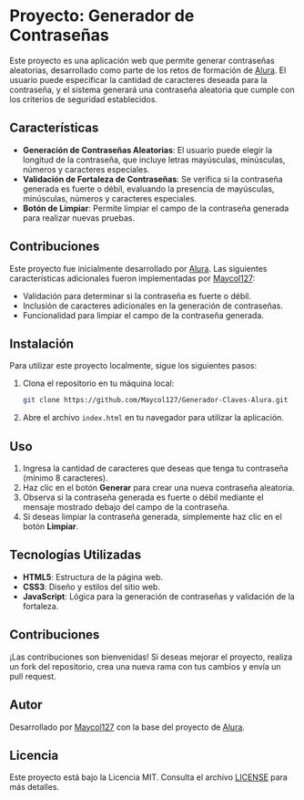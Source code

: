 # Proyecto: Generador de Contraseñas

Este proyecto es una aplicación web que permite generar contraseñas aleatorias, desarrollado como parte de los retos de formación de [Alura](https://www.alura.com.br/). El usuario puede especificar la cantidad de caracteres deseada para la contraseña, y el sistema generará una contraseña aleatoria que cumple con los criterios de seguridad establecidos.

## Características

- **Generación de Contraseñas Aleatorias**: El usuario puede elegir la longitud de la contraseña, que incluye letras mayúsculas, minúsculas, números y caracteres especiales.
- **Validación de Fortaleza de Contraseñas**: Se verifica si la contraseña generada es fuerte o débil, evaluando la presencia de mayúsculas, minúsculas, números y caracteres especiales.
- **Botón de Limpiar**: Permite limpiar el campo de la contraseña generada para realizar nuevas pruebas.

## Contribuciones

Este proyecto fue inicialmente desarrollado por [Alura](https://www.alura.com.br/). Las siguientes características adicionales fueron implementadas por [Maycol127](https://github.com/Maycol127):

- Validación para determinar si la contraseña es fuerte o débil.
- Inclusión de caracteres adicionales en la generación de contraseñas.
- Funcionalidad para limpiar el campo de la contraseña generada.

## Instalación

Para utilizar este proyecto localmente, sigue los siguientes pasos:

1. Clona el repositorio en tu máquina local:
    ```bash
    git clone https://github.com/Maycol127/Generador-Claves-Alura.git
    ```

2. Abre el archivo `index.html` en tu navegador para utilizar la aplicación.

## Uso

1. Ingresa la cantidad de caracteres que deseas que tenga tu contraseña (mínimo 8 caracteres).
2. Haz clic en el botón **Generar** para crear una nueva contraseña aleatoria.
3. Observa si la contraseña generada es fuerte o débil mediante el mensaje mostrado debajo del campo de la contraseña.
4. Si deseas limpiar la contraseña generada, simplemente haz clic en el botón **Limpiar**.

## Tecnologías Utilizadas

- **HTML5**: Estructura de la página web.
- **CSS3**: Diseño y estilos del sitio web.
- **JavaScript**: Lógica para la generación de contraseñas y validación de la fortaleza.

## Contribuciones

¡Las contribuciones son bienvenidas! Si deseas mejorar el proyecto, realiza un fork del repositorio, crea una nueva rama con tus cambios y envía un pull request.

## Autor

Desarrollado por [Maycol127](https://github.com/Maycol127) con la base del proyecto de [Alura](https://www.alura.com.br/).

## Licencia

Este proyecto está bajo la Licencia MIT. Consulta el archivo [LICENSE](LICENSE) para más detalles.

